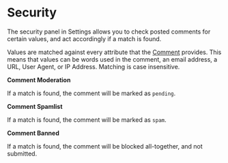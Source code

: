 # Security

The security panel in Settings allows you to check posted comments for certain values, and act accordingly if a match is found.

Values are matched against every attribute that the [Comment](docs:developers/comment) provides. This means that values can be words used in the comment, an email address, a URL, User Agent, or IP Address. Matching is case insensitive.

**Comment Moderation**

If a match is found, the comment will be marked as `pending`.

**Comment Spamlist**

If a match is found, the comment will be marked as `spam`.

**Comment Banned**

If a match is found, the comment will be blocked all-together, and not submitted.